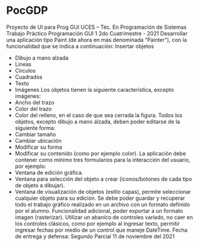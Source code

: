 # PocGDP
Proyecto de UI para Prog GUI
UCES – Téc. En Programación de Sistemas Trabajo Práctico
Programación GUI 1 2do Cuatrimestre - 2021
Desarrollar una aplicación tipo Paint (de ahora en más denominada “Painter”), con la
funcionalidad que se indica a continuación:
Insertar objetos
* Dibujo a mano alzada
* Líneas
* Círculos
* Cuadrados
* Texto
* Imágenes
Los objetos tienen la siguiente característica, excepto imágenes:
* Ancho del trazo
* Color del trazo
* Color del relleno, en el caso de que sea cerrada la figura.
Todos los objetos, excepto dibujo a mano alzada, deben poder editarse de la siguiente forma:
* Cambiar tamaño
* Cambiar ubicación
* Modificar su forma
* Modificar su contenido (como por ejemplo color).
La aplicación debe contener como mínimo tres formularios para la interacción del usuario, por ejemplo:
* Ventana de edición gráfica.
* Ventana para selección del objeto a crear (iconos/botones de cada tipo de objeto a dibujar).
* Ventana de visualización de objetos (estilo capas), permite seleccionar cualquier objeto para su
edición.
Se debe poder guardar y recuperar todo el trabajo gráfico realizado en un archivo con un formato
definido por el alumno.
Funcionalidad adicional, poder exportar a un formato imagen (rasterizar).
Utilizar un abanico de controles variado, no caer en los controles clásicos, como por ejemplo al ingresar
texto, permitir ingresar fechas por medio de un control que maneje DateTime.
Fecha de entrega y defensa: Segundo Parcial 11 de noviembre del 2021


